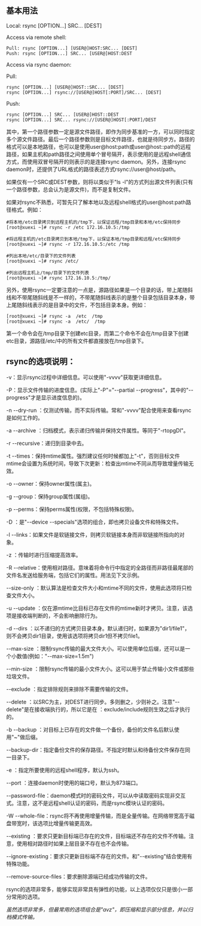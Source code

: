 ## 基本用法

Local:  rsync  [OPTION...]   SRC... [DEST]

Access via remote shell:  

```
Pull: rsync [OPTION...] [USER@]HOST:SRC... [DEST]  
Push: rsync [OPTION...] SRC... [USER@]HOST:DEST
```

Access via rsync daemon:  

Pull: 

```
rsync [OPTION...] [USER@]HOST::SRC... [DEST]        
rsync [OPTION...] rsync://[USER@]HOST[:PORT]/SRC... [DEST]  
```

Push: 

```
rsync [OPTION...] SRC... [USER@]HOST::DEST        
rsync [OPTION...] SRC... rsync://[USER@]HOST[:PORT]/DEST
```

其中，第一个路径参数一定是源文件路径，即作为同步基准的一方，可以同时指定多个源文件路径。最后一个路径参数则是目标文件路径，也就是待同步方。路径的格式可以是本地路径，也可以是使用user@host:path或user@host::path的远程路径，如果主机和path路径之间使用单个冒号隔开，表示使用的是远程shell通信方式，而使用双冒号隔开的则表示的是连接rsync daemon。另外，连接rsync daemon时，还提供了URL格式的路径表述方式rsync://user@host/path。

如果仅有一个SRC或DEST参数，则将以类似于"ls -l"的方式列出源文件列表(只有一个路径参数，总会认为是源文件)，而不是复制文件。

如果对rsync不熟悉，可暂先只了解本地以及远程shell格式的user@host:path路径格式。例如：

```
#将本地/etc目录拷贝到远程主机的/tmp下，以保证远程/tmp目录和本地/etc保持同步
[root@xuexi ~]# rsync -r /etc 172.16.10.5:/tmp       
```

```
#将远程主机的/etc目录拷贝到本地/tmp下，以保证本地/tmp目录和远程/etc保持同步
[root@xuexi ~]# rsync -r 172.16.10.5:/etc /tmp 
```

```
#列出本地/etc/目录下的文件列表  
[root@xuexi ~]# rsync /etc/          
```

```
#列出远程主机上/tmp/目录下的文件列表
[root@xuexi ~]# rsync 172.16.10.5:/tmp/           
```

另外，使用rsync一定要注意的一点是，源路径如果是一个目录的话，带上尾随斜线和不带尾随斜线是不一样的，不带尾随斜线表示的是整个目录包括目录本身，带上尾随斜线表示的是目录中的文件，不包括目录本身。例如：

```
[root@xuexi ~]# rsync -a  /etc  /tmp 
[root@xuexi ~]# rsync -a  /etc/  /tmp
```

第一个命令会在/tmp目录下创建etc目录，而第二个命令不会在/tmp目录下创建etc目录，源路径/etc/中的所有文件都直接放在/tmp目录下。



## rsync的选项说明：

-v：显示rsync过程中详细信息。可以使用"-vvvv"获取更详细信息。 

-P：显示文件传输的进度信息。(实际上"-P"="--partial --progress"，其中的"--progress"才是显示进度信息的)。 

-n --dry-run ：仅测试传输，而不实际传输。常和"-vvvv"配合使用来查看rsync是如何工作的。 

-a --archive  ：归档模式，表示递归传输并保持文件属性。等同于"-rtopgDl"。 

-r --recursive：递归到目录中去。 

-t --times：保持mtime属性。强烈建议任何时候都加上"-t"，否则目标文件mtime会设置为系统时间，导致下次更新：检查出mtime不同从而导致增量传输无效。 

-o --owner：保持owner属性(属主)。 

-g --group：保持group属性(属组)。 

-p --perms：保持perms属性(权限，不包括特殊权限)。 

-D ：是"--device --specials"选项的组合，即也拷贝设备文件和特殊文件。 

-l --links：如果文件是软链接文件，则拷贝软链接本身而非软链接所指向的对象。 

-z  ：传输时进行压缩提高效率。 

-R --relative：使用相对路径。意味着将命令行中指定的全路径而非路径最尾部的文件名发送给服务端，包括它们的属性。用法见下文示例。 

--size-only ：默认算法是检查文件大小和mtime不同的文件，使用此选项将只检查文件大小。 

-u --update ：仅在源mtime比目标已存在文件的mtime新时才拷贝。注意，该选项是接收端判断的，不会影响删除行为。 

-d --dirs ：以不递归的方式拷贝目录本身。默认递归时，如果源为"dir1/file1"，则不会拷贝dir1目录，使用该选项将拷贝dir1但不拷贝file1。 

--max-size  ：限制rsync传输的最大文件大小。可以使用单位后缀，还可以是一个小数值(例如："--max-size=1.5m") 

--min-size ：限制rsync传输的最小文件大小。这可以用于禁止传输小文件或那些垃圾文件。 

--exclude  ：指定排除规则来排除不需要传输的文件。 

--delete  ：以SRC为主，对DEST进行同步。多则删之，少则补之。注意"--delete"是在接收端执行的，所以它是在            ：exclude/include规则生效之后才执行的。 

-b --backup ：对目标上已存在的文件做一个备份，备份的文件名后默认使用"~"做后缀。 

--backup-dir：指定备份文件的保存路径。不指定时默认和待备份文件保存在同一目录下。 

-e   ：指定所要使用的远程shell程序，默认为ssh。 

--port  ：连接daemon时使用的端口号，默认为873端口。 

--password-file：daemon模式时的密码文件，可以从中读取密码实现非交互式。注意，这不是远程shell认证的密码，而是rsync模块认证的密码。 

-W --whole-file：rsync将不再使用增量传输，而是全量传输。在网络带宽高于磁盘带宽时，该选项比增量传输更高效。 

--existing ：要求只更新目标端已存在的文件，目标端还不存在的文件不传输。注意，使用相对路径时如果上层目录不存在也不会传输。 

--ignore-existing：要求只更新目标端不存在的文件。和"--existing"结合使用有特殊功能。 

--remove-source-files：要求删除源端已经成功传输的文件。 

rsync的选项非常多，能够实现非常具有弹性的功能，以上选项仅仅只是很小一部分常用的选项。



*虽然选项非常多，但最常用的选项组合是"avz"，即压缩和显示部分信息，并以归档模式传输。*